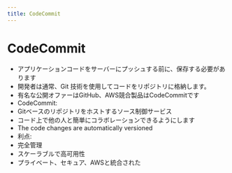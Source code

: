 ```yaml
---
title: CodeCommit
---
```


# CodeCommit

- アプリケーションコードをサーバーにプッシュする前に、保存する必要があります
- 開発者は通常、Git 技術を使用してコードをリポジトリに格納します。
- 有名な公開オファーはGitHub、AWS競合製品はCodeCommitです
- CodeCommit:
- Gitベースのリポジトリをホストするソース制御サービス
- コード上で他の人と簡単にコラボレーションできるようにします
- The code changes are automatically versioned
- 利点:
- 完全管理
- スケーラブルで高可用性
- プライベート、セキュア、AWSと統合された
